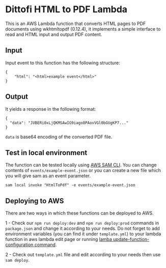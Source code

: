# Dittofi HTML to PDF Lambda

This is an AWS Lambda function that converts HTML pages to PDF documents using wkhtmltopdf (0.12.4), it implements a simple interface to read and HTML input and output PDF content.

## Input

Input event to this function has the following structure:

```
{
    "html": "<html>example event</html>"
}
```

## Output

It yields a response in the following format:

```
{
  "data": "JVBERi0xLjQKMSAwIG9iago8PAovVGl0bGUgKP7..."
}
```

`data` is base64 encoding of the converted PDF file.

## Test in local environment

The function can be tested locally using [AWS SAM CLI](https://docs.aws.amazon.com/serverless-application-model/latest/developerguide/serverless-sam-cli-command-reference.html). You can change contents of `events/example-event.json` or you can create a new file which you will give sam as an event parameter.

```
sam local invoke "HtmlToPdf" -e events/example-event.json
```

## Deploying to AWS

There are two ways in which these functions can be deployed to AWS.

1 - Check our `npm run deploy:dev` and `npm run deploy:prod` commands in `package.json` and change it according to your needs. Do not forget to add environment variables (you can find it under `template.yml`) to your lambda function in aws lambda edit page or running [lamba update-function-configuration command](https://docs.aws.amazon.com/cli/latest/reference/lambda/update-function-configuration.html).

2 - Check out `template.yml` file and edit according to your needs then use `sam deploy`.
